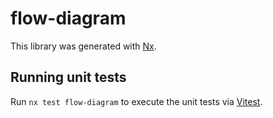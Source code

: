 # flow-diagram

This library was generated with [Nx](https://nx.dev).

## Running unit tests

Run `nx test flow-diagram` to execute the unit tests via [Vitest](https://vitest.dev/).
